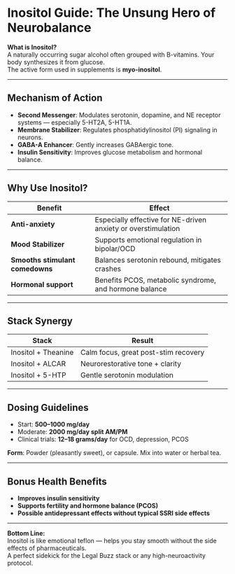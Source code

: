 
# Inositol Guide: The Unsung Hero of Neurobalance

**What is Inositol?**  
A naturally occurring sugar alcohol often grouped with B-vitamins. Your body synthesizes it from glucose.  
The active form used in supplements is **myo-inositol**.

---

## Mechanism of Action

- **Second Messenger**: Modulates serotonin, dopamine, and NE receptor systems — especially 5-HT2A, 5-HT1A.
- **Membrane Stabilizer**: Regulates phosphatidylinositol (PI) signaling in neurons.
- **GABA-A Enhancer**: Gently increases GABAergic tone.
- **Insulin Sensitivity**: Improves glucose metabolism and hormonal balance.

---

## Why Use Inositol?

| Benefit | Effect |
|---------|--------|
| **Anti-anxiety** | Especially effective for NE-driven anxiety or overstimulation |
| **Mood Stabilizer** | Supports emotional regulation in bipolar/OCD |
| **Smooths stimulant comedowns** | Balances serotonin rebound, mitigates crashes |
| **Hormonal support** | Benefits PCOS, metabolic syndrome, and hormone balance |

---

## Stack Synergy

| Stack | Result |
|-------|--------|
| Inositol + Theanine | Calm focus, great post-stim recovery |
| Inositol + ALCAR | Neurorestorative tone + clarity |
| Inositol + 5-HTP | Gentle serotonin modulation |

---

## Dosing Guidelines

- Start: **500–1000 mg/day**
- Moderate: **2000 mg/day split AM/PM**
- Clinical trials: **12–18 grams/day** for OCD, depression, PCOS

**Form**: Powder (pleasantly sweet), or capsule. Mix into water or herbal tea.

---

## Bonus Health Benefits

- **Improves insulin sensitivity**  
- **Supports fertility and hormone balance (PCOS)**  
- **Possible antidepressant effects without typical SSRI side effects**

---

**Bottom Line:**  
Inositol is like emotional teflon — helps you stay smooth without the side effects of pharmaceuticals.  
A perfect sidekick for the Legal Buzz stack or any high-neuroactivity protocol.
